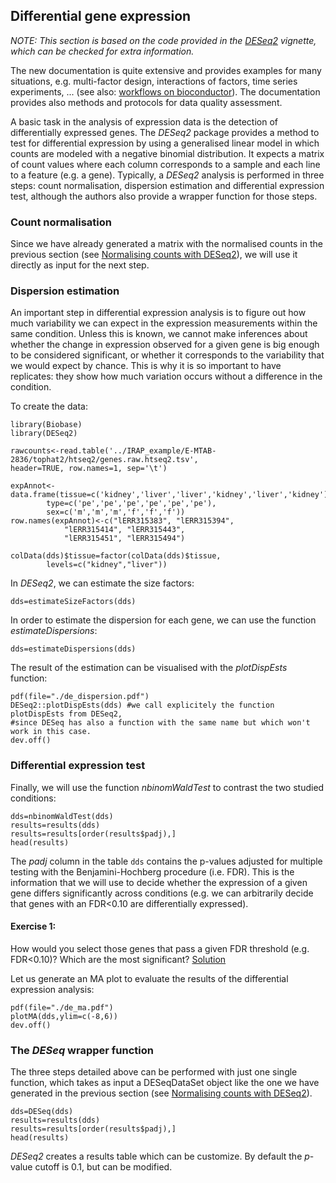 ## Differential gene expression

*NOTE: This section is based on the code provided in the [DESeq2](http://www.bioconductor.org/packages/3.1/bioc/html/DESeq2.html) vignette, which can be checked for extra information.*

The new documentation is quite extensive and provides examples for many situations, e.g. multi-factor design, interactions of factors, time series experiments, ... (see also: [workflows on bioconductor](http://www.bioconductor.org/help/workflows/rnaseqGene/)). The documentation provides also methods and protocols for data quality assessment.

A basic task in the analysis of expression data is the detection of differentially expressed genes. The *DESeq2* package provides a method to test for differential expression by using a generalised linear model in which counts are modeled with a negative binomial distribution. It expects a matrix of count values where each column corresponds to a sample and each line to a feature (e.g. a gene). Typically, a *DESeq2* analysis is performed in three steps: count normalisation, dispersion estimation and differential expression test, although the authors also provide a wrapper function for those steps.

### Count normalisation
Since we have already generated a matrix with the normalised counts in the previous section (see [Normalising counts with DESeq2](https://github.com/Functional-Genomics/TeachingMaterial/blob/Cancer-Genomics-07-2015/doc/25.normalising.md#with-deseq2)), we will use it directly as input for the next step.

### Dispersion estimation
An important step in differential expression analysis is to figure out how much variability we can expect in the expression measurements within the same condition. Unless this is known, we cannot make inferences about whether the change in expression observed for a given gene is big enough to be considered significant, or whether it corresponds to the variability that we would expect by chance. This is why it is so important to have replicates: they show how much variation occurs without a difference in the condition.

To create the data:

```rconsole
library(Biobase)
library(DESeq2)

rawcounts<-read.table('../IRAP_example/E-MTAB-2836/tophat2/htseq2/genes.raw.htseq2.tsv',
header=TRUE, row.names=1, sep='\t')

expAnnot<-data.frame(tissue=c('kidney','liver','liver','kidney','liver','kidney'),
        type=c('pe','pe','pe','pe','pe','pe'),
        sex=c('m','m','m','f','f','f'))
row.names(expAnnot)<-c("lERR315383", "lERR315394", 
            "lERR315414", "lERR315443", 
            "lERR315451", "lERR315494")

colData(dds)$tissue=factor(colData(dds)$tissue,
        levels=c("kidney","liver"))
````


In *DESeq2*, we can estimate the size factors:

```rconsole
dds=estimateSizeFactors(dds)
```


In order to estimate the dispersion for each gene, we can use the function *estimateDispersions*:
```rconsole
dds=estimateDispersions(dds)
```


The result of the estimation can be visualised with the *plotDispEsts* function:
```rconsole
pdf(file="./de_dispersion.pdf")
DESeq2::plotDispEsts(dds) #we call explicitely the function plotDispEsts from DESeq2, 
#since DESeq has also a function with the same name but which won't work in this case.
dev.off()
```

### Differential expression test
Finally, we will use the function *nbinomWaldTest* to contrast the two studied conditions:

```rconsole
dds=nbinomWaldTest(dds)
results=results(dds)
results=results[order(results$padj),]
head(results)
```

The *padj* column in the table `dds` contains the p-values adjusted for multiple testing with the Benjamini-Hochberg procedure (i.e. FDR). This is the information that we will use to decide whether the expression of a given gene differs significantly across conditions (e.g. we can arbitrarily decide that genes with an FDR<0.10 are differentially expressed).

#### Exercise 1: 
How would you select those genes that pass a given FDR threshold (e.g. FDR<0.10)? Which are the most significant?
[Solution](https://github.com/barzine/TeachingMaterial/blob/Cancer-Genomics-07-2014/solutions/_de_ex1.md)

Let us generate an MA plot to evaluate the results of the differential expression analysis:

```rconsole
pdf(file="./de_ma.pdf")
plotMA(dds,ylim=c(-8,6))
dev.off()
```

### The *DESeq* wrapper function
The three steps detailed above can be performed with just one single function, which takes as input a DESeqDataSet object like the one we have generated in the previous section (see [Normalising counts with DESeq2](https://github.com/Functional-Genomics/TeachingMaterial/edit/Cancer-Genomics-07-2015/doc/25.normalising.md#with-deseq2)).


```rconsole
dds=DESeq(dds)
results=results(dds)
results=results[order(results$padj),]
head(results)
```

*DESeq2* creates a results table which can be customize. By default the _p_-value cutoff is 0.1, but can be modified.

